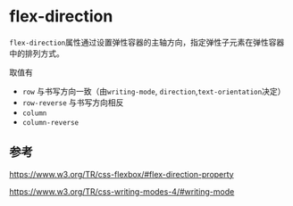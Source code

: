 # flex-direction

`flex-direction`属性通过设置弹性容器的主轴方向，指定弹性子元素在弹性容器中的排列方式。

取值有

- `row` 与书写方向一致（由`writing-mode`, `direction`,`text-orientation`决定）
- `row-reverse` 与书写方向相反
- `column`
- `column-reverse`

<Demo name="direction" />

## 参考

https://www.w3.org/TR/css-flexbox/#flex-direction-property

https://www.w3.org/TR/css-writing-modes-4/#writing-mode
